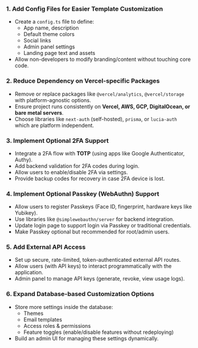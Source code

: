 ### 1. **Add Config Files for Easier Template Customization**

- Create a `config.ts` file to define:
  - App name, description
  - Default theme colors
  - Social links
  - Admin panel settings
  - Landing page text and assets
- Allow non-developers to modify branding/content without touching core code.

### 2. **Reduce Dependency on Vercel-specific Packages**

- Remove or replace packages like `@vercel/analytics`, `@vercel/storage` with platform-agnostic options.
- Ensure project runs consistently on **Vercel, AWS, GCP, DigitalOcean, or bare metal servers**.
- Choose libraries like `next-auth` (self-hosted), `prisma`, or `lucia-auth` which are platform independent.

### 3. **Implement Optional 2FA Support**

- Integrate a 2FA flow with **TOTP** (using apps like Google Authenticator, Authy).
- Add backend validation for 2FA codes during login.
- Allow users to enable/disable 2FA via settings.
- Provide backup codes for recovery in case 2FA device is lost.

### 4. **Implement Optional Passkey (WebAuthn) Support**

- Allow users to register Passkeys (Face ID, fingerprint, hardware keys like Yubikey).
- Use libraries like `@simplewebauthn/server` for backend integration.
- Update login page to support login via Passkey or traditional credentials.
- Make Passkey optional but recommended for root/admin users.

### 5. **Add External API Access**

- Set up secure, rate-limited, token-authenticated external API routes.
- Allow users (with API keys) to interact programmatically with the application.
- Admin panel to manage API keys (generate, revoke, view usage logs).

### 6. **Expand Database-based Customization Options**

- Store more settings inside the database:
  - Themes
  - Email templates
  - Access roles & permissions
  - Feature toggles (enable/disable features without redeploying)
- Build an admin UI for managing these settings dynamically.
